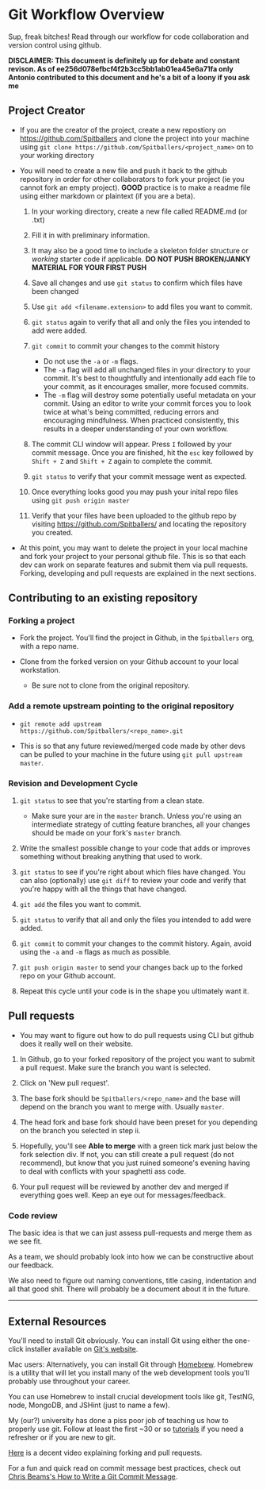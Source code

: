 # Git Workflow Overview
Sup, freak bitches! Read through our workflow for code collaboration and version control using github.

**DISCLAIMER: This document is definitely up for debate and constant revison. As of ee256d078efbcf4f2b3cc5bb1ab01ea45e6a71fa only Antonio contributed to this document and he's a bit of a loony if you ask me**

## Project Creator
* If you are the creator of the project, create a new repostiory on https://github.com/Spitballers and clone the project into your machine using `git clone https://github.com/Spitballers/<project_name>` on to your working directory

* You will need to create a new file and push it back to the github repository in order for other collaborators to fork your project (ie you cannot fork an empty project). **GOOD** practice is to make a readme file using either markdown or plaintext (if you are a beta).
	1. In your working directory, create a new file called README.md (or .txt)
	2. Fill it in with preliminary information.
	3. It may also be a good time to include a skeleton folder structure or *working* starter code if applicable. **DO NOT PUSH BROKEN/JANKY MATERIAL FOR YOUR FIRST PUSH**
	4. Save all changes and use `git status` to confirm which files have been changed
	5. Use `git add <filename.extension>` to add files you want to commit.
	6. `git status` again to verify that all and only the files you intended to add were added.
	7. `git commit` to commit your changes to the commit history

		* Do not use the `-a` or `-m` flags.
		* The `-a` flag will add all unchanged files in your directory to your commit. It's best to thoughtfully and intentionally add each file to your commit, as it encourages smaller, more focused commits.
		* The `-m` flag will destroy some potentially useful metadata on your commit. Using an editor to write your commit forces you to look twice at what's being committed, reducing errors and encouraging mindfulness. When practiced consistently, this results in a deeper understanding of your own workflow.
	8. The commit CLI window will appear. Press `I` followed by your commit message. Once you are finished, hit the `esc` key followed by `Shift + Z` and `Shift + Z` again to complete the commit.
	9. `git status` to verify that your commit message went as expected.
	10. Once everything looks good you may push your inital repo files using `git push origin master`
	11. Verify that your files have been uploaded to the github repo by visiting https://github.com/Spitballers/ and locating the repository you created.

* At this point, you may want to delete the project in your local machine and fork your project to your personal github file. This is so that each dev can work on separate features and submit them via pull requests. Forking, developing and pull requests are explained in the next sections.

## Contributing to an existing repository

### Forking a project
* Fork the project. You'll find the project in Github, in the `Spitballers` org, with a repo name.

* Clone from the forked version on your Github account to your local workstation.
	* Be sure not to clone from the original repository.

### Add a remote upstream pointing to the original repository
* `git remote add upstream https://github.com/Spitballers/<repo_name>.git`

* This is so that any future reviewed/merged code made by other devs can be pulled to your machine in the future using `git pull upstream master`.

### Revision and Development Cycle
1. `git status` to see that you're starting from a clean state.
	* Make sure your are in the `master` branch. Unless you're using an intermediate strategy of cutting feature branches, all your changes should be made on your fork's `master` branch.

2. Write the smallest possible change to your code that adds or improves something without breaking anything that used to work.

3. `git status` to see if you're right about which files have changed. You can also (optionally) use `git diff` to review your code and verify that you're happy with all the things that have changed.

4. `git add` the files you want to commit.

5. `git status` to verify that all and only the files you intended to add were added.

6. `git commit` to commit your changes to the commit history. Again, avoid using the `-a` and `-m` flags as much as possible.

7. `git push origin master` to send your changes back up to the forked repo on your Github account.

8. Repeat this cycle until your code is in the shape you ultimately want it.

## Pull requests
* You may want to figure out how to do pull requests using CLI but github does it really well on their website.

1. In Github, go to your forked repository of the project you want to submit a pull request. Make sure the branch you want is selected.

2. Click on 'New pull request'.

3. The base fork should be `Spitballers/<repo_name>` and the base will depend on the branch you want to merge with. Usually `master`.

4. The head fork and base fork should have been preset for you depending on the branch you selected in step ii.

5. Hopefully, you'll see **Able to merge** with a green tick mark just below the fork selection div. If not, you can still create a pull request (do not recommend), but know that you just ruined someone's evening having to deal with conflicts with your spaghetti ass code.

6. Your pull request will be reviewed by another dev and merged if everything goes well. Keep an eye out for messages/feedback.

### Code review
The basic idea is that we can just assess pull-requests and merge them as we see fit.

As a team, we should probably look into how we can be constructive about our feedback.

We also need to figure out naming conventions, title casing, indentation and all that good shit. There will probably be a document about it in the future.

---

## External Resources
You'll need to install Git obviously. You can install Git using either the one-click installer available on [Git's website](https://git-scm.com/downloads).

Mac users: Alternatively, you can install Git through [Homebrew](https://brew.sh/). Homebrew is a utility that will let you install many of the web development tools you'll probably use throughout your career.

You can use Homebrew to install crucial development tools like git, TestNG, node, MongoDB, and JSHint (just to name a few).

My (our?) university has done a piss poor job of teaching us how to properly use git. Follow at least the first ~30 or so [tutorials](http://gitimmersion.com) if you need a refresher or if you are new to git. 

[Here](http://youtu.be/75_UrC2unv4) is a decent video explaining forking and pull requests.

For a fun and quick read on commit message best practices, check out [Chris Beams's How to Write a Git Commit Message](https://chris.beams.io/posts/git-commit/#seven-rules).






